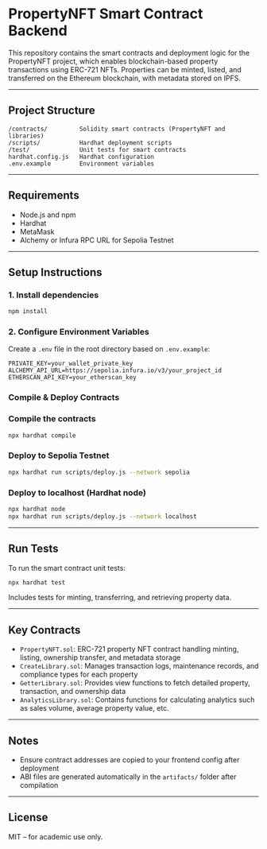 # PropertyNFT Smart Contract Backend

This repository contains the smart contracts and deployment logic for the PropertyNFT project, which enables blockchain-based property transactions using ERC-721 NFTs. Properties can be minted, listed, and transferred on the Ethereum blockchain, with metadata stored on IPFS.

---

## Project Structure

```
/contracts/         Solidity smart contracts (PropertyNFT and libraries)
/scripts/           Hardhat deployment scripts
/test/              Unit tests for smart contracts
hardhat.config.js   Hardhat configuration
.env.example        Environment variables
```

---

## Requirements

- Node.js and npm
- Hardhat
- MetaMask
- Alchemy or Infura RPC URL for Sepolia Testnet

---

## Setup Instructions

### 1. Install dependencies

```bash
npm install
```

### 2. Configure Environment Variables

Create a `.env` file in the root directory based on `.env.example`:

```env
PRIVATE_KEY=your_wallet_private_key
ALCHEMY_API_URL=https://sepolia.infura.io/v3/your_project_id
ETHERSCAN_API_KEY=your_etherscan_key
```

### Compile & Deploy Contracts

### Compile the contracts

```bash
npx hardhat compile
```

### Deploy to Sepolia Testnet

```bash
npx hardhat run scripts/deploy.js --network sepolia
```

### Deploy to localhost (Hardhat node)

```bash
npx hardhat node
npx hardhat run scripts/deploy.js --network localhost
```
---

## Run Tests

To run the smart contract unit tests:

```bash
npx hardhat test
```

  Includes tests for minting, transferring, and retrieving property data.

---

## Key Contracts

- `PropertyNFT.sol`: ERC-721 property NFT contract handling minting, listing, ownership transfer, and metadata storage
- `CreateLibrary.sol`: Manages transaction logs, maintenance records, and compliance types for each property
- `GetterLibrary.sol`: Provides view functions to fetch detailed property, transaction, and ownership data
- `AnalyticsLibrary.sol`: Contains functions for calculating analytics such as sales volume, average property value, etc.

---

## Notes

- Ensure contract addresses are copied to your frontend config after deployment
- ABI files are generated automatically in the `artifacts/` folder after compilation

---

## License

MIT – for academic use only.